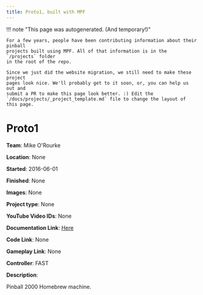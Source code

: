 ```yaml
---
title: Proto1, built with MPF
---
```


<!-- This file is used as the template for all the individual project pages. -->

!!! note "This page was autogenerated. (And temporary!)"

    For a few years, people have been contributing information about their pinball
    projects built using MPF. All of that information is in the `/projects` folder
    in the root of the repo.

    Since we just did the website migration, we still need to make these project
    pages look nice. We'll probably get to it soon, or, you can help us out and
    submit a PR to make this page look better. :) Edit the
    `/docs/projects/_project_template.md` file to change the layout of this page.

# Proto1

**Team**: Mike O'Rourke

**Location**: None

**Started**: 2016-06-01

**Finished**: None

**Images**: None

**Project type**: None

**YouTube Video IDs**: None

**Documentation Link**: [Here](https://www.instagram.com/AppliedCine/)

**Code Link**: None

**Gameplay Link**: None

**Controller**: FAST

**Description**:

Pinball 2000 Homebrew machine.


<!-- Note, do not edit this file directly, as it will be overwritten when the list is regenerated.

To edit information about a project, edit the project's YAML file in the `/projects` folder. (Off the
root of the repo, not this folder which is `/www/projects`.)

To edit the look and feel or layout of this page, edit the `_project_template.md` file in the `/www/projects` folder. -->